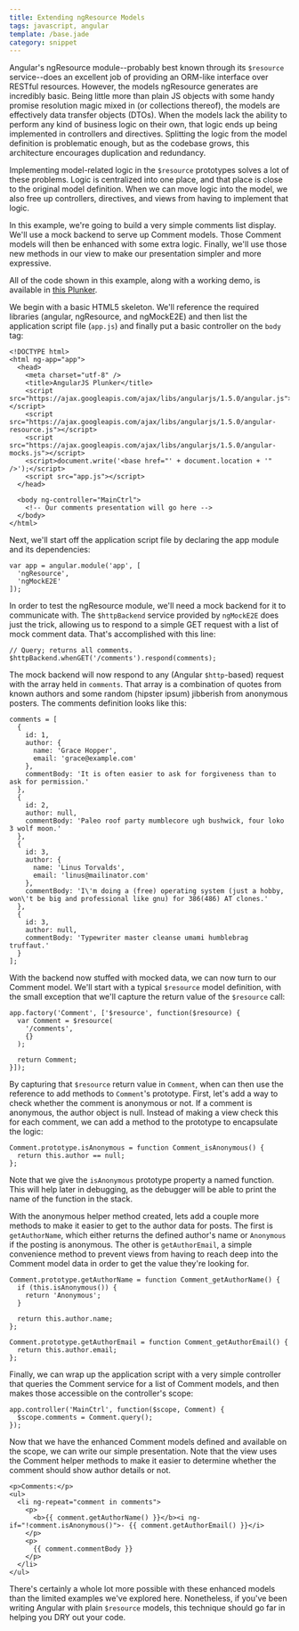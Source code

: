 ```yaml
---
title: Extending ngResource Models
tags: javascript, angular
template: /base.jade
category: snippet
---
```


Angular's ngResource module--probably best known through its `$resource` service--does an excellent job of providing an ORM-like interface over RESTful resources. However, the models ngResource generates are incredibly basic. Being little more than plain JS objects with some handy promise resolution magic mixed in (or collections thereof), the models are effectively data transfer objects (DTOs). When the models lack the ability to perform any kind of business logic on their own, that logic ends up being implemented in controllers and directives. Splitting the logic from the model definition is problematic enough, but as the codebase grows, this architecture encourages duplication and redundancy.

Implementing model-related logic in the `$resource` prototypes solves a lot of these problems. Logic is centralized into one place, and that place is close to the original model definition. When we can move logic into the model, we also free up controllers, directives, and views from having to implement that logic.

In this example, we're going to build a very simple comments list display. We'll use a mock backend to serve up Comment models. Those Comment models will then be enhanced with some extra logic. Finally, we'll use those new methods in our view to make our presentation simpler and more expressive.

All of the code shown in this example, along with a working demo, is available in [this Plunker](http://plnkr.co/edit/HB24eK).

We begin with a basic HTML5 skeleton. We'll reference the required libraries (angular, ngResource, and ngMockE2E) and then list the application script file (`app.js`) and finally put a basic controller on the `body` tag:

```
<!DOCTYPE html>
<html ng-app="app">
  <head>
    <meta charset="utf-8" />
    <title>AngularJS Plunker</title>
    <script src="https://ajax.googleapis.com/ajax/libs/angularjs/1.5.0/angular.js"></script>
    <script src="https://ajax.googleapis.com/ajax/libs/angularjs/1.5.0/angular-resource.js"></script>
    <script src="https://ajax.googleapis.com/ajax/libs/angularjs/1.5.0/angular-mocks.js"></script>
    <script>document.write('<base href="' + document.location + '" />');</script>
    <script src="app.js"></script>
  </head>

  <body ng-controller="MainCtrl">
    <!-- Our comments presentation will go here -->
  </body>
</html>
```

Next, we'll start off the application script file by declaring the app module and its dependencies:

```
var app = angular.module('app', [
  'ngResource',
  'ngMockE2E'  
]);
```

In order to test the ngResource module, we'll need a mock backend for it to communicate with. The `$httpBackend` service provided by `ngMockE2E` does just the trick, allowing us to respond to a simple GET request with a list of mock comment data. That's accomplished with this line:

```
// Query; returns all comments.
$httpBackend.whenGET('/comments').respond(comments);
```

The mock backend will now respond to any (Angular `$http`-based) request with the array held in `comments`. That array is a combination of quotes from known authors and some random (hipster ipsum) jibberish from anonymous posters. The comments definition looks like this:

```
comments = [
  {
    id: 1,
    author: {
      name: 'Grace Hopper',
      email: 'grace@example.com'
    },
    commentBody: 'It is often easier to ask for forgiveness than to ask for permission.'
  },
  {
    id: 2,
    author: null,
    commentBody: 'Paleo roof party mumblecore ugh bushwick, four loko 3 wolf moon.'
  },
  {
    id: 3,
    author: {
      name: 'Linus Torvalds',
      email: 'linus@mailinator.com'
    },
    commentBody: 'I\'m doing a (free) operating system (just a hobby, won\'t be big and professional like gnu) for 386(486) AT clones.'
  },
  {
    id: 3,
    author: null,
    commentBody: 'Typewriter master cleanse umami humblebrag truffaut.'
  }
];
```

With the backend now stuffed with mocked data, we can now turn to our Comment model. We'll start with a typical `$resource` model definition, with the small exception that we'll capture the return value of the `$resource` call:

```
app.factory('Comment', ['$resource', function($resource) {
  var Comment = $resource(
    '/comments',
    {}
  );

  return Comment;
}]);

```

By capturing that `$resource` return value in `Comment`, when can then use the reference to add methods to `Comment`'s prototype. First, let's add a way to check whether the comment is anonymous or not. If a comment is anonymous, the author object is null. Instead of making a view check this for each comment, we can add a method to the prototype to encapsulate the logic:

```
Comment.prototype.isAnonymous = function Comment_isAnonymous() {
  return this.author == null;
};
```

Note that we give the `isAnonymous` prototype property a named function. This will help later in debugging, as the debugger will be able to print the name of the function in the stack.

With the anonymous helper method created, lets add a couple more methods to make it easier to get to the author data for posts. The first is `getAuthorName`, which either returns the defined author's name or `Anonymous` if the posting is anonymous. The other is `getAuthorEmail`, a simple convenience method to prevent views from having to reach deep into the Comment model data in order to get the value they're looking for.

```
Comment.prototype.getAuthorName = function Comment_getAuthorName() {
  if (this.isAnonymous()) {
    return 'Anonymous';
  }

  return this.author.name;
};

Comment.prototype.getAuthorEmail = function Comment_getAuthorEmail() {
  return this.author.email;
};
```

Finally, we can wrap up the application script with a very simple controller that queries the Comment service for a list of Comment models, and then makes those accessible on the controller's scope:

```
app.controller('MainCtrl', function($scope, Comment) {
  $scope.comments = Comment.query();
});
```

Now that we have the enhanced Comment models defined and available on the scope, we can write our simple presentation. Note that the view uses the Comment helper methods to make it easier to determine whether the comment should show author details or not.

```
<p>Comments:</p>
<ul>
  <li ng-repeat="comment in comments">
    <p>
      <b>{{ comment.getAuthorName() }}</b><i ng-if="!comment.isAnonymous()">- {{ comment.getAuthorEmail() }}</i>
    </p>
    <p>
      {{ comment.commentBody }}  
    </p>
  </li>
</ul>
```

There's certainly a whole lot more possible with these enhanced models than the limited examples we've explored here. Nonetheless, if you've been writing Angular with plain `$resource` models, this technique should go far in helping you DRY out your code.
